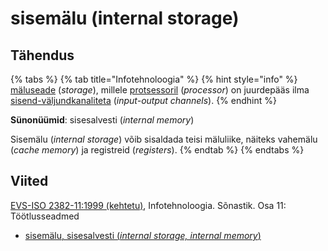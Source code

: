# sisemälu \(internal storage\)

## Tähendus

{% tabs %}
{% tab title="Infotehnoloogia" %}
{% hint style="info" %}
[mäluseade](maeluseade-storage-device.md) \(_storage_\), millele [protsessoril](protsessor-processor.md) \(_processor_\) on juurdepääs ilma [sisend-väljundkanaliteta](sisend-vaeljundkanal-input-output-channel.md) \(_input-output channels_\).
{% endhint %}

**Sünonüümid**: sisesalvesti \(_internal memory_\)

Sisemälu \(_internal storage_\) võib sisaldada teisi mäluliike, näiteks vahemälu \(_cache memory_\) ja registreid \(_registers_\).
{% endtab %}
{% endtabs %}

## Viited

[EVS-ISO 2382-11:1999 \(kehtetu\)](https://www.evs.ee/et/evs-iso-2382-11-1999), Infotehnoloogia. Sõnastik. Osa 11: Töötlusseadmed

* [sisemälu, sisesalvesti \(_internal storage, internal memory_\)](https://www.eki.ee/dict/its/index.cgi?Q=D1CF66F9-6C03-1014-88DC-FC5F0DBED45A&F=GUID&C01=1&C02=0&C10=1)



